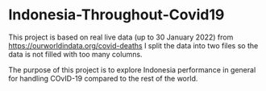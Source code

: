 # Indonesia-Throughout-Covid19

This project is based on real live data (up to 30 January 2022) from https://ourworldindata.org/covid-deaths
I split the data into two files so the data is not filled with too many columns.

The purpose of this project is to explore Indonesia performance in general for handling COvID-19 compared to the rest of the world.
